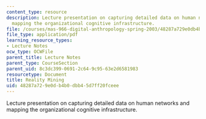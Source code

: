 ```yaml
---
content_type: resource
description: Lecture presentation on capturing detailed data on human networks and
  mapping the organizational cognitive infrastructure.
file: /courses/mas-966-digital-anthropology-spring-2003/48287a729e0db4b0dbb45d7ff20fceee_eagle1.pdf
file_type: application/pdf
learning_resource_types:
- Lecture Notes
ocw_type: OCWFile
parent_title: Lecture Notes
parent_type: CourseSection
parent_uid: 8c3dc399-0691-2c64-9c95-63e2d6581983
resourcetype: Document
title: Reality Mining
uid: 48287a72-9e0d-b4b0-dbb4-5d7ff20fceee
---
```

Lecture presentation on capturing detailed data on human networks and mapping the organizational cognitive infrastructure.

